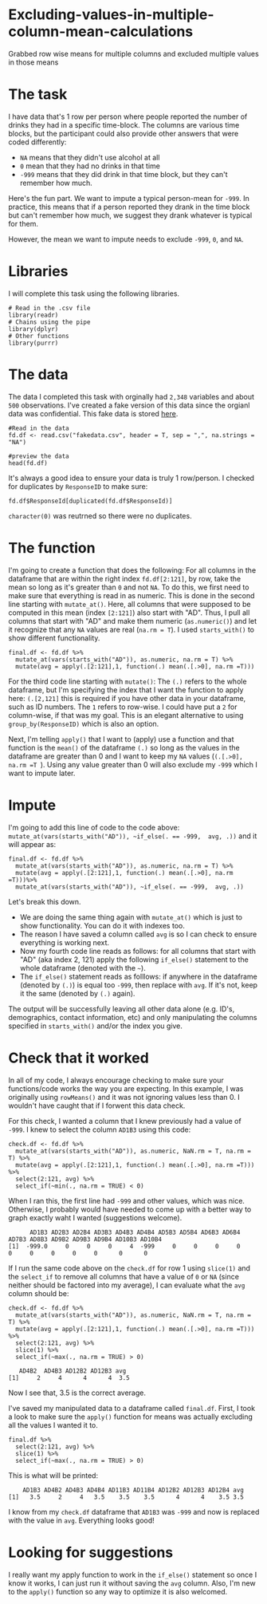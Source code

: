 # Excluding-values-in-multiple-column-mean-calculations
Grabbed row wise means for multiple columns and excluded multiple values in those means

# The task
I have data that's 1 row per person where people reported the number of drinks they had in a specific time-block. The columns are various time blocks, but the participant could also provide other answers that were coded differently:
* ```NA``` means that they didn't use alcohol at all
* ```0``` mean that they had no drinks in that time
* ```-999``` means that they did drink in that time block, but they can't remember how much. 

Here's the fun part. We want to impute a typical person-mean for ```-999```. In practice, this means that if a person reported they drank in the time block but can't remember how much, we suggest they drank whatever is typical for them. 

However, the mean we want to impute needs to exclude ```-999```, ```0```, and ```NA```.

# Libraries
I will complete this task using the following libraries.
```
# Read in the .csv file
library(readr)
# Chains using the pipe
library(dplyr)
# Other functions
library(purrr)
```
# The data
The data I completed this task with orginally had `2,348` variables and about `500` observations. I've created a fake version of this data since the orgianl data was confidential. This fake data is stored [here](fakedata.csv). 

```
#Read in the data
fd.df <- read.csv("fakedata.csv", header = T, sep = ",", na.strings = "NA")

#preview the data
head(fd.df)
```
It's always a good idea to ensure your data is truly 1 row/person. I checked for duplicates by ```ResponseID``` to make sure:
```
fd.df$ResponseId[duplicated(fd.df$ResponseId)]
```
```character(0)``` was reutrned so there were no duplicates. 

# The function

I'm going to create a function that does the following:
For all columns in the dataframe that are within the right index ```fd.df[2:121]```, by row, take the mean so long as it's greater than ```0``` and not ```NA```. 
To do this, we first need to make sure that everything is read in as numeric. This is done in the second line starting with ```mutate_at()```. Here, all columns that were supposed to be computed in this mean (index `[2:121]`) also start with "AD". Thus, I pull all columns that start with "AD" and make them numeric (```as.numeric()```) and let it recognize that any ```NA``` values are real (```na.rm = T```). I used `starts_with()` to show different functionality. 
```
final.df <- fd.df %>% 
  mutate_at(vars(starts_with("AD")), as.numeric, na.rm = T) %>%
  mutate(avg = apply(.[2:121],1, function(.) mean(.[.>0], na.rm =T)))
```
For the third code line starting with ```mutate()```: The ```(.)``` refers to the whole dataframe, but I'm specifying the index that I want the function to apply here: ```(.[2,121]``` this is required if you have other data in your dataframe, such as ID numbers. The ```1``` refers to row-wise. I could have put a ```2``` for column-wise, if that was my goal. This is an elegant alternative to using ```group_by(ResponseID)``` which is also an option. 

Next, I'm telling ```apply()``` that I want to (apply) use a function and that function is the ```mean()``` of the dataframe ```(.)``` so long as the values in the dataframe are greater than 0 and I want to keep my ```NA``` values (```(.[.>0], na.rm =T ```). Using any value greater than 0 will also exclude my ```-999``` which I want to impute later. 

# Impute

I'm going to add this line of code to the code above: ``` mutate_at(vars(starts_with("AD")), ~if_else(. == -999,  avg, .))```
and it will appear as:
```
final.df <- fd.df %>% 
  mutate_at(vars(starts_with("AD")), as.numeric, na.rm = T) %>%
  mutate(avg = apply(.[2:121],1, function(.) mean(.[.>0], na.rm =T)))%>%
  mutate_at(vars(starts_with("AD")), ~if_else(. == -999,  avg, .))
```
Let's break this down. 
* We are doing the same thing again with ```mutate_at()``` which is just to show functionality. You can do it with indexes too. 
* The reason I have saved a column called `avg` is so I can check to ensure everything is working next. 
* Now my fourth code line reads as follows: for all columns that start with "AD" (aka index 2, 121) apply the following `if_else()` statement to the whole dataframe (denoted with the `~`). 
* The `if_else()` statement reads as folllows: if anywhere in the dataframe (denoted by `(.)`) is equal too `-999`, then replace with `avg`. If it's not, keep it the same (denoted by `(.)` again). 

The output will be successfully leaving all other data alone (e.g. ID's, demographics, contact information, etc) and only manipulating the columns specified in `starts_with()` and/or the index you give. 

# Check that it worked
In all of my code, I always encourage checking to make sure your functions/code works the way you are expecting. In this example, I was originally using `rowMeans()` and it was not ignoring values less than 0. I wouldn't have caught that if I forwent this data check. 

For this check, I wanted a column that I knew previously had a value of `-999`. I knew to select the column `AD1B3` using this code:
```
check.df <- fd.df %>% 
  mutate_at(vars(starts_with("AD")), as.numeric, NaN.rm = T, na.rm = T) %>% 
  mutate(avg = apply(.[2:121],1, function(.) mean(.[.>0], na.rm =T))) %>%
  select(2:121, avg) %>% 
  select_if(~min(., na.rm = TRUE) < 0) 
```
When I ran this, the first line had ```-999``` and other values, which was nice.  Otherwise, I probably would have needed to come up with a better way to graph exactly waht I wanted (suggestions welcome). 

```
      AD1B3 AD2B3 AD2B4 AD3B3 AD4B3 AD4B4 AD5B3 AD5B4 AD6B3 AD6B4 AD7B3 AD8B3 AD9B2 AD9B3 AD9B4 AD10B3 AD10B4
[1]  -999.0     0     0     0     4  -999     0     0     0     0     0     0     0     0     0      0      0 
```

If I run the same code above on the ```check.df``` for row 1 using ```slice(1)``` and the ```select_if``` to remove all columns that have a value of `0` or `NA` (since neither should be factored into my average), I can evaluate what the ```avg``` column should be:

```
check.df <- fd.df %>% 
  mutate_at(vars(starts_with("AD")), as.numeric, NaN.rm = T, na.rm = T) %>% 
  mutate(avg = apply(.[2:121],1, function(.) mean(.[.>0], na.rm =T))) %>%
  select(2:121, avg) %>% 
  slice(1) %>%
  select_if(~max(., na.rm = TRUE) > 0)  
  ```
```  
   AD4B2  AD4B3 AD12B2 AD12B3 avg
[1]     2     4      4      4  3.5
```
Now I see that, 3.5 is the correct average. 

I've saved my manipulated data to a dataframe called `final.df`. First, I took a look to make sure the `apply()` function for means was actually excluding all the values I wanted it to. 
```
final.df %>% 
  select(2:121, avg) %>%
  slice(1) %>%
  select_if(~max(., na.rm = TRUE) > 0)
```

This is what will be printed:
```
    AD1B3 AD4B2 AD4B3 AD4B4 AD11B3 AD11B4 AD12B2 AD12B3 AD12B4 avg
[1]   3.5     2     4   3.5    3.5    3.5      4      4    3.5 3.5
```
I know from my ```check.df``` dataframe that `AD1B3` was `-999` and now is replaced with the value in ```avg```. Everything looks good!

# Looking for suggestions
I really want my apply function to work in the `if_else()` statement so once I know it works, I can just run it without saving the `avg` column. Also, I'm new to the `apply()` function so any way to optimize it is also welcomed. 

